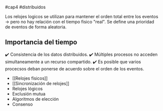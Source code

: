 #cap4 #distribuidos 

Los relojes logicos se utilizan para mantener el orden total entre los eventos -> pero no hay relación con el tiempo fisico "real".
Se define una prioridad de eventos de forma aleatoria.

## Importancia del tiempo

✔️ Consistencia de los datos distribuidos.
✔️ Múltiples procesos no acceden simultaneamente a un recurso compartido.
✔️ Es posible que varios procecsos deban ponerse de acuerdo sobre el orden de los eventos.

- [[Relojes físicos]]
- [[Sincronización de relojes]]
- Relojes lógicos
- Exclusión mutua
- Algoritmos de elección
- Consenso